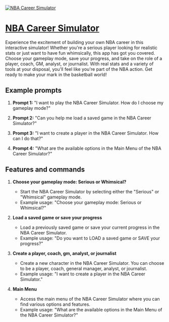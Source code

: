 [![NBA Career Simulator](https://files.oaiusercontent.com/file-Rm0P3BCYVb8ZMiG8jRZRQMhV?se=2123-10-18T23%3A08%3A06Z&sp=r&sv=2021-08-06&sr=b&rscc=max-age%3D31536000%2C%20immutable&rscd=attachment%3B%20filename%3D79940d47-9a7e-4def-b1e9-15d39f2101e4.png&sig=Fc2Y4MEgikqKxw1PMrqhvz%2BZi0Whsy0G%2BAvP7TR4kWY%3D)](https://chat.openai.com/g/g-zru0NH9i2-nba-career-simulator)

# [NBA Career Simulator](https://chat.openai.com/g/g-zru0NH9i2-nba-career-simulator)

Experience the excitement of building your own NBA career in this interactive simulator! Whether you're a serious player looking for realistic stats or just want to have fun whimsically, this app has got you covered. Choose your gameplay mode, save your progress, and take on the role of a player, coach, GM, analyst, or journalist. With real stats and a variety of tools at your disposal, you'll feel like you're part of the NBA action. Get ready to make your mark in the basketball world!

## Example prompts

1. **Prompt 1:** "I want to play the NBA Career Simulator. How do I choose my gameplay mode?"

2. **Prompt 2:** "Can you help me load a saved game in the NBA Career Simulator?"

3. **Prompt 3:** "I want to create a player in the NBA Career Simulator. How can I do that?"

4. **Prompt 4:** "What are the available options in the Main Menu of the NBA Career Simulator?"

## Features and commands

1. **Choose your gameplay mode: Serious or Whimsical?**
   - Start the NBA Career Simulator by selecting either the "Serious" or "Whimsical" gameplay mode.
   - Example usage: "Choose your gameplay mode: Serious or Whimsical?"

2. **Load a saved game or save your progress**
   - Load a previously saved game or save your current progress in the NBA Career Simulator.
   - Example usage: "Do you want to LOAD a saved game or SAVE your progress?"

3. **Create a player, coach, gm, analyst, or journalist**
   - Create a new character in the NBA Career Simulator. You can choose to be a player, coach, general manager, analyst, or journalist.
   - Example usage: "I want to create a player in the NBA Career Simulator."

4. **Main Menu**
   - Access the main menu of the NBA Career Simulator where you can find various options and features.
   - Example usage: "What are the available options in the Main Menu of the NBA Career Simulator?"